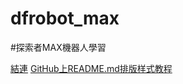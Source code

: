# dfrobot_max
#探索者MAX機器人學習

[結連](https://docs.google.com/document/d/11d_BkGiqxudSf3qm19hpp_ocvANQEYtpHuvd2Y8KZLI/edit#heading=h.p6qilsntwepf)
[GitHub上README.md排版样式教程](https://blog.csdn.net/u012067966/article/details/50736647)
